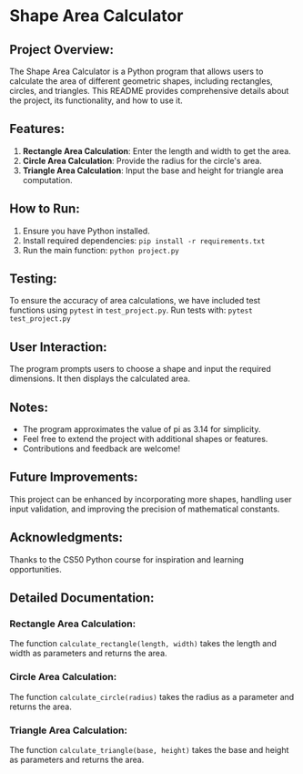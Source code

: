 # Shape Area Calculator


## Project Overview:
The Shape Area Calculator is a Python program that allows users to calculate the area of different geometric shapes, including rectangles, circles, and triangles. This README provides comprehensive details about the project, its functionality, and how to use it.

## Features:
1. **Rectangle Area Calculation**: Enter the length and width to get the area.
2. **Circle Area Calculation**: Provide the radius for the circle's area.
3. **Triangle Area Calculation**: Input the base and height for triangle area computation.

## How to Run:
1. Ensure you have Python installed.
2. Install required dependencies: `pip install -r requirements.txt`
3. Run the main function: `python project.py`

## Testing:
To ensure the accuracy of area calculations, we have included test functions using `pytest` in `test_project.py`. Run tests with: `pytest test_project.py`

## User Interaction:
The program prompts users to choose a shape and input the required dimensions. It then displays the calculated area.

## Notes:
- The program approximates the value of pi as 3.14 for simplicity.
- Feel free to extend the project with additional shapes or features.
- Contributions and feedback are welcome!

## Future Improvements:
This project can be enhanced by incorporating more shapes, handling user input validation, and improving the precision of mathematical constants.

## Acknowledgments:
Thanks to the CS50 Python course for inspiration and learning opportunities.

## Detailed Documentation:
### Rectangle Area Calculation:
The function `calculate_rectangle(length, width)` takes the length and width as parameters and returns the area.

### Circle Area Calculation:
The function `calculate_circle(radius)` takes the radius as a parameter and returns the area.

### Triangle Area Calculation:
The function `calculate_triangle(base, height)` takes the base and height as parameters and returns the area.
